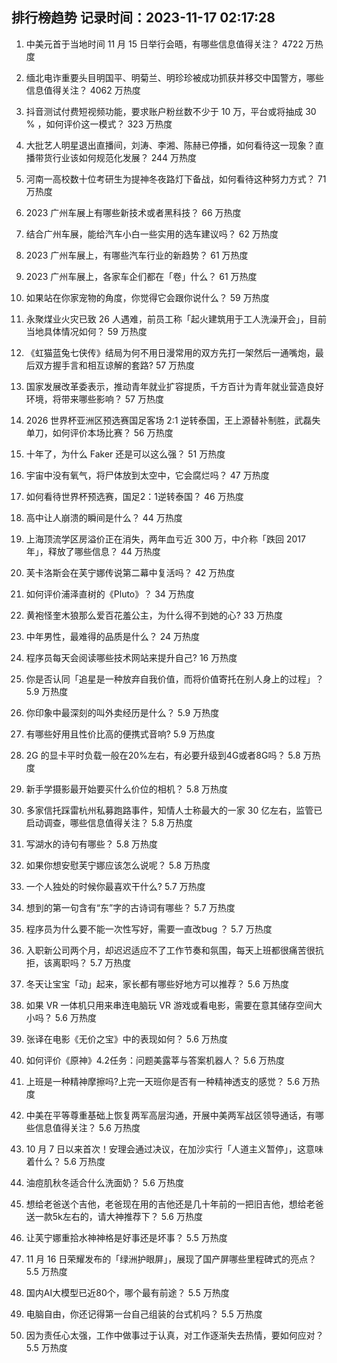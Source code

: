 
## 排行榜趋势 记录时间：2023-11-17 02:17:28
  
  1. 中美元首于当地时间 11 月 15 日举行会晤，有哪些信息值得关注？ 4722 万热度
    
  2. 缅北电诈重要头目明国平、明菊兰、明珍珍被成功抓获并移交中国警方，哪些信息值得关注？ 4062 万热度
    
  3. 抖音测试付费短视频功能，要求账户粉丝数不少于 10 万，平台或将抽成 30 % ，如何评价这一模式？ 323 万热度
    
  4. 大批艺人明星退出直播间，刘涛、李湘、陈赫已停播，如何看待这一现象？直播带货行业该如何规范化发展？ 244 万热度
    
  5. 河南一高校数十位考研生为提神冬夜路灯下备战，如何看待这种努力方式？ 71 万热度
    
  6. 2023 广州车展上有哪些新技术或者黑科技？ 66 万热度
    
  7. 结合广州车展，能给汽车小白一些实用的选车建议吗？ 62 万热度
    
  8. 2023 广州车展上，有哪些汽车行业的新趋势？ 61 万热度
    
  9. 2023 广州车展上，各家车企们都在「卷」什么？ 61 万热度
    
  10. 如果站在你家宠物的角度，你觉得它会跟你说什么？ 59 万热度
    
  11. 永聚煤业火灾已致 26 人遇难，前员工称「起火建筑用于工人洗澡开会」，目前当地具体情况如何？ 59 万热度
    
  12. 《虹猫蓝兔七侠传》结局为何不用日漫常用的双方先打一架然后一通嘴炮，最后双方握手言和相互谅解的套路? 57 万热度
    
  13. 国家发展改革委表示，推动青年就业扩容提质，千方百计为青年就业营造良好环境，将带来哪些影响？ 57 万热度
    
  14. 2026 世界杯亚洲区预选赛国足客场 2:1 逆转泰国，王上源替补制胜，武磊失单刀，如何评价本场比赛？ 56 万热度
    
  15. 十年了，为什么 Faker 还是可以这么强？ 51 万热度
    
  16. 宇宙中没有氧气，将尸体放到太空中，它会腐烂吗？ 47 万热度
    
  17. 如何看待世界杯预选赛，国足2：1逆转泰国？ 46 万热度
    
  18. 高中让人崩溃的瞬间是什么？ 44 万热度
    
  19. 上海顶流学区房溢价正在消失，两年血亏近 300 万，中介称「跌回 2017 年」，释放了哪些信息？ 44 万热度
    
  20. 芙卡洛斯会在芙宁娜传说第二幕中复活吗？ 42 万热度
    
  21. 如何评价浦泽直树的《Pluto》？ 34 万热度
    
  22. 黄袍怪奎木狼那么爱百花羞公主，为什么得不到她的心? 33 万热度
    
  23. 中年男性，最难得的品质是什么？ 24 万热度
    
  24. 程序员每天会阅读哪些技术网站来提升自己? 16 万热度
    
  25. 你是否认同「追星是一种放弃自我价值，而将价值寄托在别人身上的过程」？ 5.9 万热度
    
  26. 你印象中最深刻的叫外卖经历是什么？ 5.9 万热度
    
  27. 有哪些好用且性价比高的便携式音响? 5.9 万热度
    
  28. 2G 的显卡平时负载一般在20%左右，有必要升级到4G或者8G吗？ 5.8 万热度
    
  29. 新手学摄影最开始要买什么价位的相机？ 5.8 万热度
    
  30. 多家信托踩雷杭州私募跑路事件，知情人士称最大的一家 30 亿左右，监管已启动调查，哪些信息值得关注？ 5.8 万热度
    
  31. 写湖水的诗句有哪些？ 5.8 万热度
    
  32. 如果你想安慰芙宁娜应该怎么说呢？ 5.8 万热度
    
  33. 一个人独处的时候你最喜欢干什么? 5.7 万热度
    
  34. 想到的第一句含有“东”字的古诗词有哪些？ 5.7 万热度
    
  35. 程序员为什么要不能一次性写好，需要一直改bug ？ 5.7 万热度
    
  36. 入职新公司两个月，却迟迟适应不了工作节奏和氛围，每天上班都很痛苦很抗拒，该离职吗？ 5.7 万热度
    
  37. 冬天让宝宝「动」起来，家长都有哪些好地方可以推荐？ 5.6 万热度
    
  38. 如果 VR 一体机只用来串连电脑玩 VR 游戏或看电影，需要在意其储存空间大小吗？ 5.6 万热度
    
  39. 张译在电影《无价之宝》中的表现如何？ 5.6 万热度
    
  40. 如何评价《原神》4.2任务：问题美露莘与答案机器人？ 5.6 万热度
    
  41. 上班是一种精神摩擦吗?上完一天班你是否有一种精神透支的感觉？ 5.6 万热度
    
  42. 中美在平等尊重基础上恢复两军高层沟通，开展中美两军战区领导通话，有哪些信息值得关注？ 5.6 万热度
    
  43. 10 月 7 日以来首次！安理会通过决议，在加沙实行「人道主义暂停」，这意味着什么？ 5.6 万热度
    
  44. 油痘肌秋冬适合什么洗面奶？ 5.6 万热度
    
  45. 想给老爸送个吉他，老爸现在用的吉他还是几十年前的一把旧吉他，想给老爸送一款5k左右的，请大神推荐下？ 5.6 万热度
    
  46. 让芙宁娜重拾水神神格是好事还是坏事？ 5.5 万热度
    
  47. 11 月 16 日荣耀发布的「绿洲护眼屏」，展现了国产屏哪些里程碑式的亮点？ 5.5 万热度
    
  48. 国内AI大模型已近80个，哪个最有前途？ 5.5 万热度
    
  49. 电脑自由，你还记得第一台自己组装的台式机吗？ 5.5 万热度
    
  50. 因为责任心太强，工作中做事过于认真，对工作逐渐失去热情，要如何应对？ 5.5 万热度
    